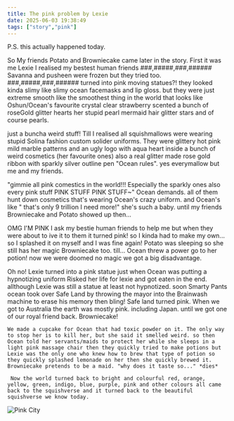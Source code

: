 ```yaml
---
title: The pink problem by Lexie
date: 2025-06-03 19:38:49
tags: ["story","pink"]
---
```

P.S. this actually happened today.

So My friends Potato and Browniecake came later in the story. First it was me Lexie I realised my bestest human friends ###,#####,###,######  Savanna and pusheen were frozen but they tried too. ###,#####,###,###### turned into pink moving statues?! they looked kinda slimy like slimy ocean facemasks and lip gloss. but they were just extreme smooth like the smoothest thing in the world that looks like Oshun/Ocean's favourite crystal clear strawberry scented a bunch of roseGold glitter hearts her stupid pearl mermaid hair glitter stars and of course pearls.

 just a buncha weird stuff! Till I realised all squishmallows were wearing stupid Solina fashion custom solider uniforms. They were glittery hot pink mild marble patterns and an ugly logo with aqua heart inside a bunch of weird cosmetics (her favourite ones) also a real glitter made rose gold ribbon with sparkly silver outline pen "Ocean rules". yes everymallow but me and my friends.
 
 "gimmie all pink comestics in the world!!! Especially the sparkly ones also every pink stuff PINK STUFF PINK STUFF~" Ocean demands. all of them hunt down cosmetics that's wearing Ocean's crazy uniform. and Ocean's like " that's only 9 trillion I need more!" she's such a baby. until my friends Browniecake and Potato showed up then...
 
  OMG I'M PINK I ask my bestie human friends to help me but when they were about to ive it to them it turned pink! so I kinda had to make my own... so I splashed it on myself and I was fine again! Potato was sleeping so she still has her magic Browniecake too. till... Ocean threw a power go to her potion! now we were doomed no magic we got a big disadvantage. 
  
  Oh no! Lexie turned into a pink statue just when Ocean was putting a hypnotizing uniform Risked her life for lexie and got eaten in the end. allthough Lexie was still a statue at least not hypnotized. soon Smarty Pants ocean took over Safe Land by throwing the mayor into the Brainwash machine to erase his memory then bling! Safe land turned pink. When we got to Australia the earth was mostly pink. including Japan. until we got one of our royal friend back. Browniecake!
  
    We made a cupcake for Ocean that had toxic powder on it. The only way to stop her is to kill her, but she said it smelled weird. so then Ocean told her servants/maids to protect her while she sleeps in a light pink massage chair then they quickly tried to make potions but Lexie was the only one who knew how to brew that type of potion so they quickly splashed lemonade on her then she quickly brewed it. Browniecake pretends to be a maid. "why does it taste so..." *dies*
    
     Now the world turned back to bright and colourful red, orange, yellow, green, indigo, blue, purple, pink and other colours all came back to the squishverse and it turned back to the beautiful squishverse we know today.
![Pink City](/image/pink_city.jpeg)


